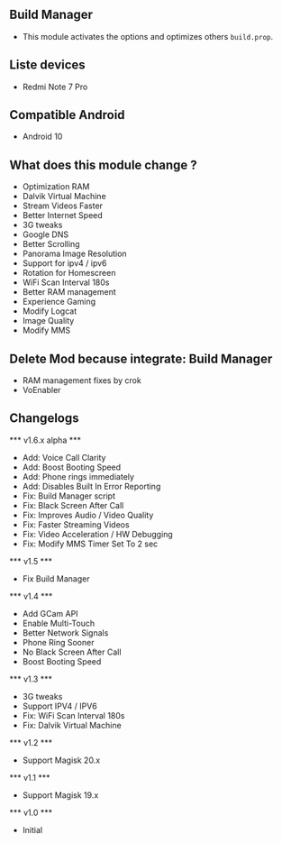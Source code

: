 ## Build Manager
* This module activates the options and optimizes others `build.prop`.

## Liste devices
* Redmi Note 7 Pro

## Compatible Android
* Android 10

## What does this module change ?
* Optimization RAM
* Dalvik Virtual Machine
* Stream Videos Faster
* Better Internet Speed
* 3G tweaks
* Google DNS
* Better Scrolling
* Panorama Image Resolution
* Support for ipv4 / ipv6
* Rotation for Homescreen
* WiFi Scan Interval 180s
* Better RAM management
* Experience Gaming
* Modify Logcat
* Image Quality
* Modify MMS 

## Delete Mod because integrate: Build Manager
* RAM management fixes by crok
* VoEnabler

## Changelogs
*** v1.6.x alpha ***
* Add: Voice Call Clarity
* Add: Boost Booting Speed
* Add: Phone rings immediately
* Add: Disables Built In Error Reporting
* Fix: Build Manager script
* Fix: Black Screen After Call
* Fix: Improves Audio / Video Quality
* Fix: Faster Streaming Videos
* Fix: Video Acceleration / HW Debugging
* Fix: Modify MMS Timer Set To 2 sec

*** v1.5 ***
* Fix Build Manager

*** v1.4 ***
* Add GCam API
* Enable Multi-Touch
* Better Network Signals
* Phone Ring Sooner
* No Black Screen After Call
* Boost Booting Speed

*** v1.3 ***
* 3G tweaks
* Support IPV4 / IPV6
* Fix: WiFi Scan Interval 180s
* Fix: Dalvik Virtual Machine

*** v1.2 ***
* Support Magisk 20.x

*** v1.1 ***
* Support Magisk 19.x

*** v1.0 ***
* Initial